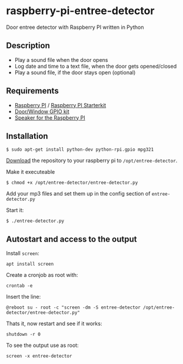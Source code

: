 # raspberry-pi-entree-detector
Door entree detector with Raspberry PI written in Python

## Description
- Play a sound file when the door opens
- Log date and time to a text file, when the door gets opened/closed
- Play a sound file, if the door stays open (optional)

## Requirements
- [Raspberry PI](https://www.amazon.de/gp/search/ref=as_li_qf_sp_sr_tl?ie=UTF8&tag=oliverzehentl-21&keywords=raspberry+pi&index=aps&camp=1638&creative=6742&linkCode=ur2&linkId=40fbf0af9433bd9342388439233dc913) /
[Raspberry PI Starterkit](https://www.amazon.de/gp/product/B01CI5879A/ref=as_li_tl?ie=UTF8&camp=1638&creative=6742&creativeASIN=B01CI5879A&linkCode=as2&tag=oliverzehentl-21&linkId=ae25625f0490ffbfa2ca4ffb0047b8d9)
- [Door/Window GPIO kit](https://www.amazon.de/gp/product/B00DBDT6TY/ref=as_li_tl?ie=UTF8&camp=1638&creative=6742&creativeASIN=B00DBDT6TY&linkCode=as2&tag=oliverzehentl-21&linkId=b24085cc7ae90e2ceae103b494cad697)
- [Speaker for the Raspberry PI](https://www.amazon.de/gp/search/ref=as_li_qf_sp_sr_tl?ie=UTF8&tag=oliverzehentl-21&keywords=pc+speaker&index=aps&camp=1638&creative=6742&linkCode=ur2&linkId=68bce6b6bb4104ae94453af49c907824)

## Installation
```
$ sudo apt-get install python-dev python-rpi.gpio mpg321
```
[Download](https://github.com/oliver-zehentleitner/raspberry-pi-entree-detector/archive/master.zip) the repository to
your raspberry pi to `/opt/entree-detector`.

Make it executeable
```
$ chmod +x /opt/entree-detector/entree-detector.py
```

Add your mp3 files and set them up in the config section of `entree-detector.py`

Start it:
```
$ ./entree-detector.py
```

## Autostart and access to the output
Install `screen`:
```
apt install screen
```

Create a cronjob as root with:
```
crontab -e
```

Insert the line:
```
@reboot su - root -c "screen -dm -S entree-detector /opt/entree-detector/entree-detector.py"
```

Thats it, now restart and see if it works:
```
shutdown -r 0
```

To see the output use as root:
```
screen -x entree-detector
```